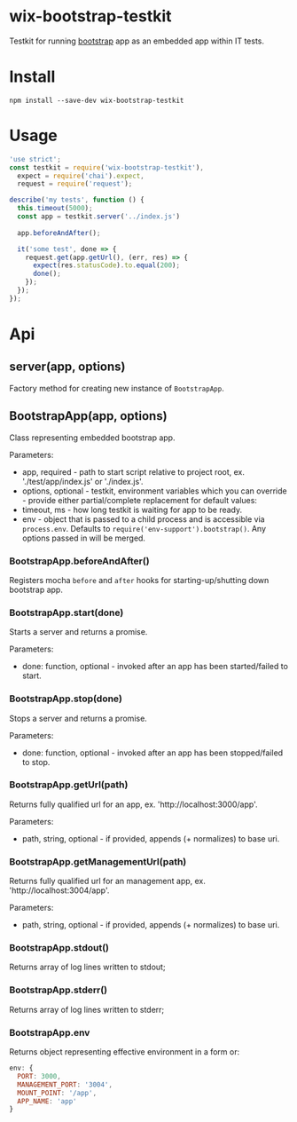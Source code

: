 # wix-bootstrap-testkit

Testkit for running [bootstrap](../) app as an embedded app within IT tests.

# Install

```
npm install --save-dev wix-bootstrap-testkit
```

# Usage

```js
'use strict';
const testkit = require('wix-bootstrap-testkit'),
  expect = require('chai').expect,
  request = require('request');

describe('my tests', function () {
  this.timeout(5000);
  const app = testkit.server('../index.js')
  
  app.beforeAndAfter();

  it('some test', done => {
    request.get(app.getUrl(), (err, res) => {
      expect(res.statusCode).to.equal(200);
      done();
    });
  });
});
```

# Api

## server(app, options)
Factory method for creating new instance of `BootstrapApp`.

## BootstrapApp(app, options)
Class representing embedded bootstrap app.

Parameters:
 - app, required - path to start script relative to project root, ex. './test/app/index.js' or './index.js'.
 - options, optional - testkit, environment variables which you can override - provide either partial/complete replacement for default values:
  - timeout, ms - how long testkit is waiting for app to be ready.
  - env - object that is passed to a child process and is accessible via `process.env`. Defaults to `require('env-support').bootstrap()`. Any options passed in will be merged.
 
### BootstrapApp.beforeAndAfter()
Registers mocha `before` and `after` hooks for starting-up/shutting down bootstrap app.

### BootstrapApp.start(done)
Starts a server and returns a promise.

Parameters:
 - done: function, optional - invoked after an app has been started/failed to start.

### BootstrapApp.stop(done)
Stops a server and returns a promise.

Parameters:
 - done: function, optional - invoked after an app has been stopped/failed to stop.

### BootstrapApp.getUrl(path)
Returns fully qualified url for an app, ex. 'http://localhost:3000/app'.
 
Parameters:
 - path, string, optional - if provided, appends (+ normalizes) to base uri.

### BootstrapApp.getManagementUrl(path)
Returns fully qualified url for an management app, ex. 'http://localhost:3004/app'.
 
Parameters:
 - path, string, optional - if provided, appends (+ normalizes) to base uri.

### BootstrapApp.stdout()
Returns array of log lines written to stdout;

### BootstrapApp.stderr()
Returns array of log lines written to stderr;

### BootstrapApp.env
Returns object representing effective environment in a form or:

```js
env: {
  PORT: 3000,
  MANAGEMENT_PORT: '3004',
  MOUNT_POINT: '/app',
  APP_NAME: 'app'
}
```